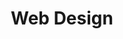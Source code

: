 ---
title: "Web Design"
draft: false
# meta description
description : "this is meta description"

layout: "redirect"
---